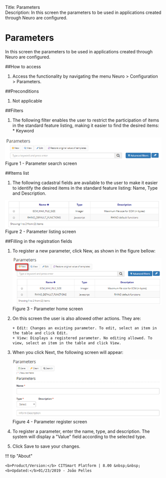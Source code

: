 Title: Parameters  
Description: In this screen the parameters to be used in applications created through Neuro are configured.  

# Parameters  

In this screen the parameters to be used in applications created through Neuro are configured. 

##How to access  
1. Access the functionality by navigating the menu Neuro > Configuration > Parameters. 

##Preconditions  
1. Not applicable  

##Filters  
1. The following filter enables the user to restrict the participation of items in the standard feature listing, making it easier to find the desired items:  
       * Keyword  

![Screenshot](images/Parameters-search.png)    
Figure 1 - Parameter search screen  

##Items list  
1. The following cadastral fields are available to the user to make it easier to identify the desired items in the standard feature listing: Name, Type and Description.  

![Screenshot](images/Parameters-Listing.png)   
Figure 2 - Parameter listing screen  

##Filling in the registration fields  
1. To register a new parameter, click New, as shown in the figure bellow:  

    ![Screenshot](images/Parameters-home.png)  
    Figure 3 - Parameter home screen  

2. On this screen the user is also allowed other actions. They are:

       + Edit: Changes an existing parameter. To edit, select an item in the table and click Edit.  
       + View: Displays a registered parameter. No editing allowed. To view, select an item in the table and click View.

3. When you click Next, the following screen will appear:  

    ![Screenshot](images/Parameters-register.png)   
    Figure 4 - Parameter register screen  

4. To register a parameter, enter the name, type, and description. The system will display a "Value" field according to the selected type. 

5. Click Save to save your changes.  

!!! tip "About"

    <b>Product/Version:</b> CITSmart Platform | 8.00 &nbsp;&nbsp;
    <b>Updated:</b>01/23/2019 - João Pelles  
